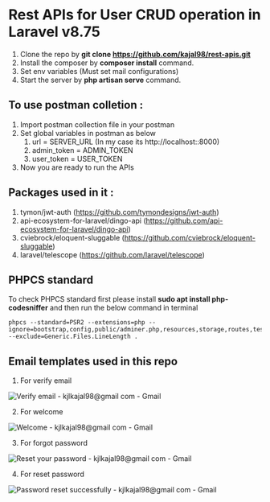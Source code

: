 # Rest APIs for User CRUD operation in Laravel v8.75

1. Clone the repo by **git clone https://github.com/kajal98/rest-apis.git**
2. Install the composer by **composer install** command.
3. Set env variables (Must set mail configurations)
4. Start the server by **php artisan serve** command.

## To use postman colletion :

1. Import postman collection file in your postman
2. Set global variables in postman as below
	1. url = SERVER_URL (In my case its http://localhost::8000)
	2. admin_token = ADMIN_TOKEN
	3. user_token = USER_TOKEN
3. Now you are ready to run the APIs

## Packages used in it :

1. tymon/jwt-auth (https://github.com/tymondesigns/jwt-auth)
2. api-ecosystem-for-laravel/dingo-api (https://github.com/api-ecosystem-for-laravel/dingo-api)
3. cviebrock/eloquent-sluggable (https://github.com/cviebrock/eloquent-sluggable)
4. laravel/telescope (https://github.com/laravel/telescope)

## PHPCS standard

To check PHPCS standard first please install **sudo apt install php-codesniffer** and then run the below command in terminal

	phpcs --standard=PSR2 --extensions=php --ignore=bootstrap,config,public/adminer.php,resources,storage,routes,tests,vendor,database/migrations,database/seeds,Envoy.blade.php,public/index.php --exclude=Generic.Files.LineLength .
	
## Email templates used in this repo
1. For verify email


![Verify email - kjlkajal98@gmail com - Gmail](https://user-images.githubusercontent.com/18494848/161420133-7266b896-2ba8-4089-8102-cf9197c6e6b6.png)
	
2. For welcome


![Welcome - kjlkajal98@gmail com - Gmail](https://user-images.githubusercontent.com/18494848/161420159-dc2fdd15-3402-46b9-a873-b7f5742b5e3b.png)

3. For forgot password


![Reset your password - kjlkajal98@gmail com - Gmail](https://user-images.githubusercontent.com/18494848/161420170-0cf2fd6d-b6bf-4950-a391-188a9b144e50.png)

4. For reset password


![Password reset successfully - kjlkajal98@gmail com - Gmail](https://user-images.githubusercontent.com/18494848/161420185-c756c0af-c22a-4754-95af-5937634767f1.png)

